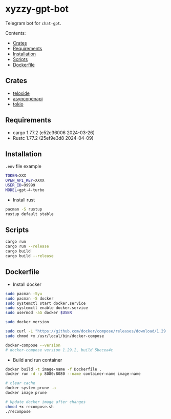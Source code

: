 # xyzzy-gpt-bot

Telegram bot for `chat-gpt`.

Contents:

-   [Crates](#crates)
-   [Requirements](#requirements)
-   [Installation](#installation)
-   [Scripts](#scripts)
-   [Dockerfile](#dockerfile)

## Crates

-   [teloxide](https://github.com/teloxide/teloxide)
-   [asyncopenapi](https://github.com/64bit/async-openai)
-   [tokio](https://docs.rs/tokio/latest/tokio)

## Requirements

-   cargo 1.77.2 (e52e36006 2024-03-26)
-   Rustc 1.77.2 (25ef9e3d8 2024-04-09)

## Installation

`.env` file example

```bash
TOKEN=XXX
OPEN_API_KEY=XXXX
USER_ID=99999
MODEL=gpt-4-turbo
```

-   Install rust

```bash
pacman -S rustup
rustup default stable
```

## Scripts

```bash
cargo run
cargo run --release
cargo build
cargo build --release
```

## Dockerfile

-   Install docker

```bash
sudo pacman -Syu
sudo pacman -S docker
sudo systemctl start docker.service
sudo systemctl enable docker.service
sudo usermod -aG docker $USER

sudo docker version

sudo curl -L "https://github.com/docker/compose/releases/download/1.29.2/docker-compose-$(uname -s)-$(uname -m)" -o /usr/local/bin/docker-compose
sudo chmod +x /usr/local/bin/docker-compose

docker-compose --version
# docker-compose version 1.29.2, build 5becea4c

```

-   Build and run container

```bash
docker build -t image-name -f Dockerfile .
docker run -d -p 8080:8080 --name container-name image-name

# clear cache
docker system prune -a
docker image prune

# Update docker image after changes
chmod +x recompose.sh
./recompose
```
